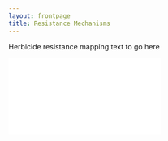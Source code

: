 ```yaml
---
layout: frontpage
title: Resistance Mechanisms
---
```


Herbicide resistance mapping text to go here

<html>
<head><title>Shiny App Iframe</title></head>
<body>
<iframe src="192.168.1.21:3838/ResistanceMaps" width: "100%"; height: "850px" frameborder="0"></iframe>
</body>
</html>
